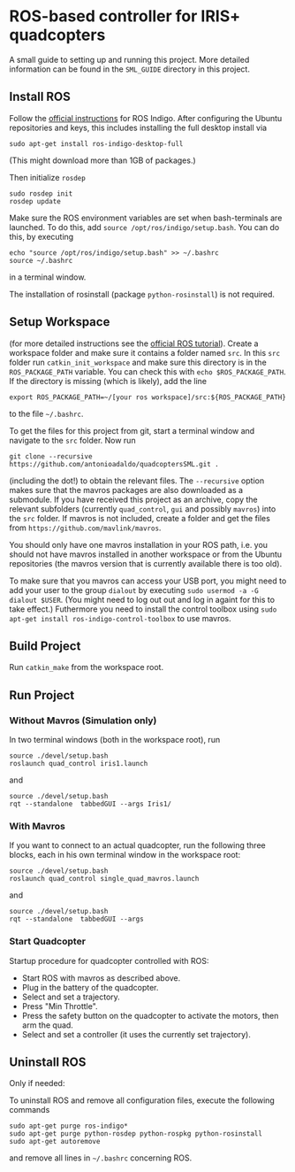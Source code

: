 ROS-based controller for IRIS+ quadcopters
==========================================

A small guide to setting up and running this project.
More detailed information can be found in the `SML_GUIDE` directory in this project.

## Install ROS

Follow the [official instructions](http://wiki.ros.org/indigo/Installation/Ubuntu) for ROS Indigo.
After configuring the Ubuntu repositories and keys, this includes installing the full desktop install via
~~~~
sudo apt-get install ros-indigo-desktop-full
~~~~
(This might download more than 1GB of packages.)

Then initialize `rosdep`
~~~~
sudo rosdep init
rosdep update
~~~~

Make sure the ROS environment variables are set when bash-terminals are launched.
To do this, add `source /opt/ros/indigo/setup.bash`.
You can do this, by executing
~~~~
echo "source /opt/ros/indigo/setup.bash" >> ~/.bashrc
source ~/.bashrc
~~~~
in a terminal window.

The installation of rosinstall (package `python-rosinstall`) is not required.

## Setup Workspace

(for more detailed instructions see the [official ROS tutorial](http://wiki.ros.org/ROS/Tutorials/InstallingandConfiguringROSEnvironment)).
Create a workspace folder and make sure it contains a folder named `src`.
In this `src` folder run `catkin_init_workspace` and make sure this directory is in the `ROS_PACKAGE_PATH` variable.
You can check this with `echo $ROS_PACKAGE_PATH`.
If the directory is missing (which is likely), add the line
~~~~
export ROS_PACKAGE_PATH=~/[your ros workspace]/src:${ROS_PACKAGE_PATH}
~~~~
to the file `~/.bashrc`.

To get the files for this project from git, start a terminal window and navigate to the `src` folder.
Now run
~~~~
git clone --recursive https://github.com/antonioadaldo/quadcoptersSML.git .
~~~~
(including the dot!) to obtain the relevant files.
The `--recursive` option makes sure that the mavros packages are also downloaded as a submodule.
If you have received this project as an archive, copy the relevant subfolders (currently `quad_control`, `gui` and possibly `mavros`) into the `src` folder.
If mavros is not included, create a folder and get the files from `https://github.com/mavlink/mavros`.

You should only have one mavros installation in your ROS path, i.e. you should not have mavros installed in another workspace or from the Ubuntu repositories (the mavros version that is currently available there is too old).

To make sure that you mavros can access your USB port, you might need to add your user to the group `dialout` by executing `sudo usermod -a -G dialout $USER`.
(You might need to log out out and log in againt for this to take effect.)
Futhermore you need to install the control toolbox using `sudo apt-get install ros-indigo-control-toolbox` to use mavros.

## Build Project

Run `catkin_make` from the workspace root.

## Run Project

### Without Mavros (Simulation only)

In two terminal windows (both in the workspace root), run
~~~~
source ./devel/setup.bash
roslaunch quad_control iris1.launch
~~~~
and
~~~~
source ./devel/setup.bash
rqt --standalone  tabbedGUI --args Iris1/
~~~~

### With Mavros

If you want to connect to an actual quadcopter, run the following three blocks, each in his own terminal window in the workspace root:
~~~~
source ./devel/setup.bash
roslaunch quad_control single_quad_mavros.launch
~~~~
and 
~~~~
source ./devel/setup.bash
rqt --standalone  tabbedGUI --args
~~~~

### Start Quadcopter

Startup procedure for quadcopter controlled with ROS:

- Start ROS with mavros as described above.
- Plug in the battery of the quadcopter.
- Select and set a trajectory.
- Press "Min Throttle".
- Press the safety button on the quadcopter to activate the motors, then arm the quad.
- Select and set a controller (it uses the currently set trajectory).

## Uninstall ROS

Only if needed:

To uninstall ROS and remove all configuration files, execute the following commands
~~~~
sudo apt-get purge ros-indigo*
sudo apt-get purge python-rosdep python-rospkg python-rosinstall
sudo apt-get autoremove
~~~~
and remove all lines in `~/.bashrc` concerning ROS.
